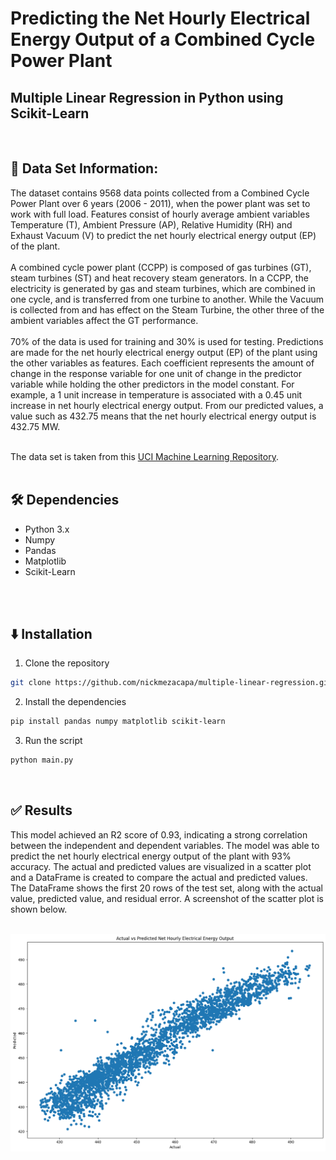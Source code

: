 # Predicting the Net Hourly Electrical Energy Output of a Combined Cycle Power Plant

## Multiple Linear Regression in Python using Scikit-Learn
<br>

## 📝 Data Set Information:
The dataset contains 9568 data points collected from a Combined Cycle Power Plant over 6 years (2006 - 2011), when the power plant was set to work with full load. Features consist of hourly average ambient variables Temperature (T), Ambient Pressure (AP), Relative Humidity (RH) and Exhaust Vacuum (V) to predict the net hourly electrical energy output (EP) of the plant.<br>
<br>
A combined cycle power plant (CCPP) is composed of gas turbines (GT), steam turbines (ST) and heat recovery steam generators. In a CCPP, the electricity is generated by gas and steam turbines, which are combined in one cycle, and is transferred from one turbine to another. While the Vacuum is collected from and has effect on the Steam Turbine, the other three of the ambient variables affect the GT performance.<br>
<br>
70% of the data is used for training and 30% is used for testing. Predictions are made for the net hourly electrical energy output (EP) of the plant using the other variables as features. Each coefficient represents the amount of change in the response variable for one unit of change in the predictor variable while holding the other predictors in the model constant. For example, a 1 unit increase in temperature is associated with a 0.45 unit increase in net hourly electrical energy output. From our predicted values, a value such as 432.75 means that the net hourly electrical energy output is 432.75 MW.<br>
<br>

The data set is taken from this [UCI Machine Learning Repository](https://archive.ics.uci.edu/ml/datasets/Combined+Cycle+Power+Plant).
<br>
<br>

## 🛠 Dependencies
* Python 3.x
* Numpy
* Pandas
* Matplotlib
* Scikit-Learn
<br>
<br>

## ⬇️ Installation
1. Clone the repository
```bash
git clone https://github.com/nickmezacapa/multiple-linear-regression.git
```
2. Install the dependencies
```bash
pip install pandas numpy matplotlib scikit-learn
```
3. Run the script
```bash
python main.py
```
<br>


## ✅ Results
This model achieved an R2 score of 0.93, indicating a strong correlation between the independent and dependent variables. The model was able to predict the net hourly electrical energy output of the plant with 93% accuracy. The actual and predicted values are visualized in a scatter plot and a DataFrame is created to compare the actual and predicted values. The DataFrame shows the first 20 rows of the test set, along with the actual value, predicted value, and residual error. A screenshot of the scatter plot is shown below.
<br>
<br>

![Scatter Plot of actual vs predicted electrical energy output](./results/scatter_plot.png?raw=true "Scatter Plot")
<br>
<br>



